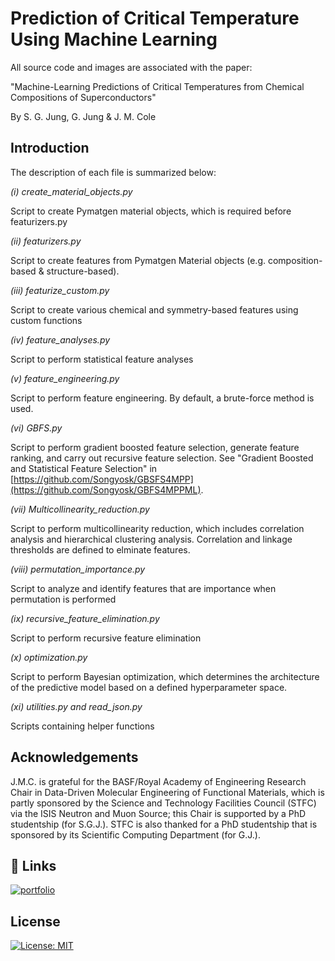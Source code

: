 # Prediction of Critical Temperature Using Machine Learning
All source code and images are associated with the paper:

"Machine-Learning Predictions of Critical Temperatures from Chemical Compositions of Superconductors" 

By S. G. Jung, G. Jung & J. M. Cole



## Introduction

The description of each file is summarized below:


*(i) create_material_objects.py*

Script to create Pymatgen material objects, which is required before featurizers.py

*(ii) featurizers.py*

Script to create features from Pymatgen Material objects (e.g. composition-based & structure-based). 

*(iii) featurize_custom.py*

Script to create various chemical and symmetry-based features using custom functions

*(iv) feature_analyses.py*

Script to perform statistical feature analyses

*(v) feature_engineering.py*

Script to perform feature engineering. By default, a brute-force method is used.

*(vi) GBFS.py*

Script to perform gradient boosted feature selection, generate feature ranking, and carry out recursive feature selection. See "Gradient Boosted and Statistical Feature Selection" in [https://github.com/Songyosk/GBSFS4MPP](https://github.com/Songyosk/GBFS4MPPML).

*(vii) Multicollinearity_reduction.py*

Script to perform multicollinearity reduction, which includes correlation analysis and hierarchical clustering analysis. Correlation and linkage thresholds are defined to elminate features. 

*(viii) permutation_importance.py*

Script to analyze and identify features that are importance when permutation is performed

*(ix) recursive_feature_elimination.py*

Script to perform recursive feature elimination 

*(x) optimization.py*

Script to perform Bayesian optimization, which determines the architecture of the predictive model based on a defined hyperparameter space.  

*(xi) utilities.py and read_json.py*

Scripts containing helper functions 


## Acknowledgements
J.M.C. is grateful for the BASF/Royal Academy of Engineering Research Chair in Data-Driven Molecular Engineering of Functional Materials, which is partly sponsored by the Science and Technology Facilities Council (STFC) via the ISIS Neutron and Muon Source; this Chair is supported by a PhD studentship (for S.G.J.). STFC is also thanked for a PhD studentship that is sponsored by its Scientific Computing Department (for G.J.).


## 🔗 Links
[![portfolio](https://img.shields.io/badge/Research_group-000?style=for-the-badge&logo=ko-fi&logoColor=white)](http://www.mole.phy.cam.ac.uk/)


## License
[![License: MIT](https://img.shields.io/badge/License-MIT-yellow.svg)](https://opensource.org/licenses/MIT)



